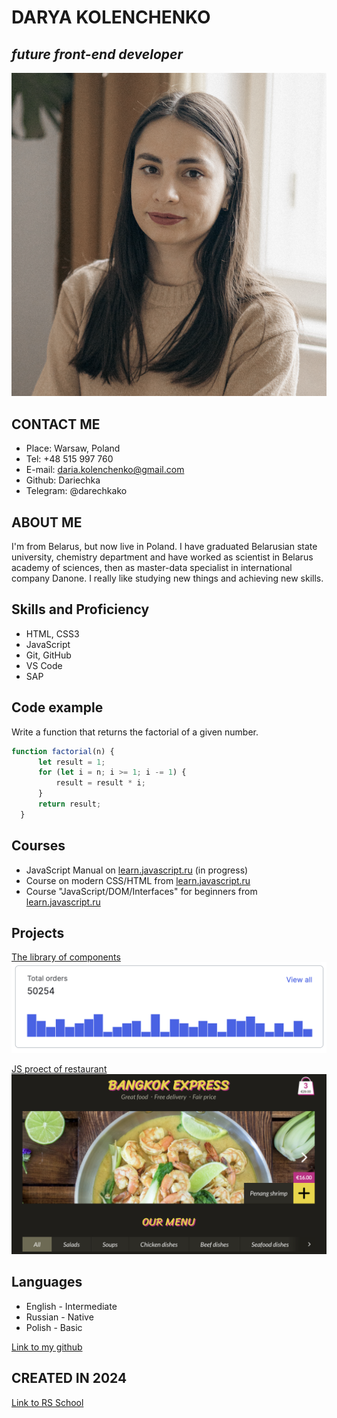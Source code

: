 # DARYA KOLENCHENKO
## *future front-end developer*
![My avatar](photo.jpg)

## CONTACT ME
* Place: Warsaw, Poland
* Tel: +48 515 997 760
* E-mail: daria.kolenchenko@gmail.com
* Github: Dariechka
* Telegram: @darechkako

## ABOUT ME
I'm from Belarus, but now live in Poland. I have graduated Belarusian state university, chemistry department and have worked as scientist in Belarus academy of sciences, then as master-data specialist in international company Danone. I really like studying new things and achieving new skills.

## Skills and Proficiency
* HTML, CSS3
* JavaScript
* Git, GitHub
* VS Code
* SAP

## Code example
Write a function that returns the factorial of a given number.
```javascript
function factorial(n) {
      let result = 1;
      for (let i = n; i >= 1; i -= 1) {
          result = result * i;
      }
      return result;
  }
```

## Courses
* JavaScript Manual on [learn.javascript.ru](https://learn.javascript.ru/) (in progress)
* Course on modern CSS/HTML from [learn.javascript.ru](https://learn.javascript.ru/courses/htmlcss)
* Course "JavaScript/​DOM/​Interfaces" for beginners from [learn.javascript.ru](https://learn.javascript.ru/courses/jsbasic)

## Projects
[The library of components](https://github.com/Dariechka/htmlcss-20240412_daria-kolenchenko)
![Histogram](Histogram.png)

[JS proect of restaurant](https://github.com/Dariechka/jsbasic-20240520_daria-kolenchenko)
![JS proect of restaurant](JS%20project%20of%20restaurant.png)

## Languages
* English - Intermediate
* Russian - Native
* Polish - Basic

[Link to my github](https://github.com/Dariechka)

## CREATED IN 2024

[Link to RS School](https://rs.school/)